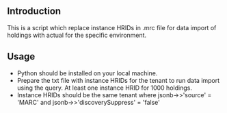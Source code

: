 ## Introduction
This is a script which replace instance HRIDs in .mrc file for data import of holdings with actual for the specific environment.

## Usage
- Python should be installed on your local machine.
- Prepare the txt file with instance HRIDs for the tenant to run data import using the query. At least one instance HRID for 1000 holdings.
- Instance HRIDs should be the same tenant where jsonb->>'source' = 'MARC' and jsonb->>'discoverySuppress' = 'false'